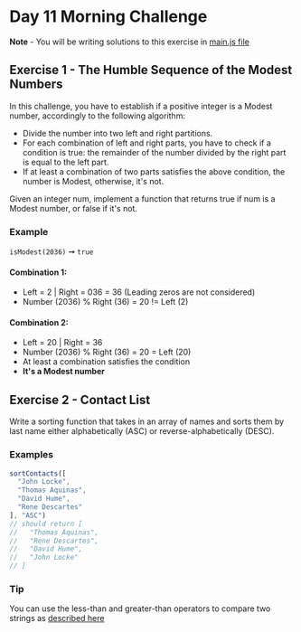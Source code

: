 # Day 11 Morning Challenge
**Note** - You will be writing solutions to this exercise in [main.js file](./main.js)

## Exercise 1 - The Humble Sequence of the Modest Numbers
In this challenge, you have to establish if a positive integer is a Modest number, accordingly to the following algorithm:

- Divide the number into two left and right partitions.
- For each combination of left and right parts, you have to check if a condition is true: the remainder of the number divided by the right part is equal to the left part.
- If at least a combination of two parts satisfies the above condition, the number is Modest, otherwise, it's not.

Given an integer num, implement a function that returns true if num is a Modest number, or false if it's not.

### Example

`isModest(2036)` ➞ `true`

#### Combination 1:

- Left = 2 | Right = 036 = 36 (Leading zeros are not considered)
- Number (2036) % Right (36) =  20 != Left (2)

#### Combination 2:

- Left = 20 | Right = 36
- Number (2036) % Right (36) = 20 = Left (20)
- At least a combination satisfies the condition
- **It's a Modest number**


## Exercise 2 - Contact List
Write a sorting function that takes in an array of names and sorts them by last name either alphabetically (ASC) or reverse-alphabetically (DESC).

### Examples
```js
sortContacts([
  "John Locke",
  "Thomas Aquinas",
  "David Hume",
  "Rene Descartes"
], "ASC") 
// should return [
//   "Thomas Aquinas",
//   "Rene Descartes",
//   "David Hume",
//   "John Locke"
// ]
```
### Tip
You can use the less-than and greater-than operators to compare two strings as [described here](https://developer.mozilla.org/en-US/docs/Web/JavaScript/Reference/Global_Objects/String#Comparing_strings)
